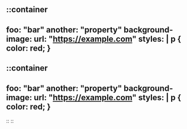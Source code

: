 ::container
---
foo: "bar"
another: "property"
background-image:
  url: "https://example.com"
styles: |
  p {
    color: red;
  }
---
  ::container
  ---
  foo: "bar"
  another: "property"
  background-image:
    url: "https://example.com"
  styles: |
    p {
      color: red;
    }
  ---
  ::
::

